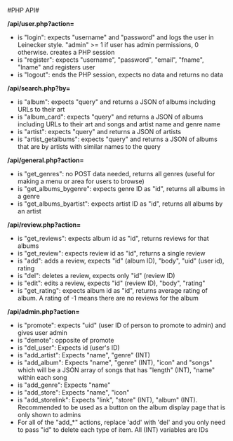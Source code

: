 #PHP API#

**/api/user.php?action=<ACTION>**
* <ACTION> is "login": expects "username" and "password" and logs the user in Leinecker style. "admin" >= 1 if user has admin permissions, 0 otherwise. creates a PHP session
* <ACTION> is "register": expects "username", "password", "email", "fname", "lname" and registers user
* <ACTION> is "logout": ends the PHP session, expects no data and returns no data

**/api/search.php?by=<TYPE>**
* <TYPE> is "album": expects "query" and returns a JSON of albums including URLs to their art
* <TYPE> is "album_card": expects "query" and returns a JSON of albums including URLs to their art and songs and artist name and genre name
* <TYPE> is "artist": expects "query" and returns a JSON of artists
* <TYPE> is "artist_getalbums": expects "query" and returns a JSON of albums that are by artists with similar names to the query

**/api/general.php?action=<ACTION>**
* <ACTION> is "get_genres": no POST data needed, returns all genres (useful for making a menu or area for users to browse)
* <ACTION> is "get_albums_bygenre": expects genre ID as "id", returns all albums in a genre
* <ACTION> is "get_albums_byartist": expects artist ID as "id", returns all albums by an artist

**/api/review.php?action=<ACTION>**
* <ACTION> is "get_reviews": expects album id as "id", returns reviews for that albums
* <ACTION> is "get_review": expects review id as "id", returns a single review
* <ACTION> is "add": adds a review, expects "id" (album ID), "body", "uid" (user id), rating
* <ACTION> is "del": deletes a review, expects only "id" (review ID)
* <ACTION> is "edit": edits a review, expects "id" (review ID), "body", "rating"
* <ACTION> is "get_rating": expects album id as "id", returns average rating of album. A rating of -1 means there are no reviews for the album

**/api/admin.php?action=<ACTION>**
* <ACTION> is "promote": expects "uid" (user ID of person to promote to admin) and gives user admin
* <ACTION> is "demote": opposite of promote
* <ACTION> is "del_user": Expects id (user's ID)
* <ACTION> is "add_artist": Expects "name", "genre" (INT)
* <ACTION> is "add_album": Expects "name", "genre" (INT), "icon" and "songs" which will be a JSON array of songs that has "length" (INT), "name"  within each song
* <ACTION> is "add_genre": Expects "name"
* <ACTION> is "add_store": Expects "name", "icon"
* <ACTION> is "add_storelink": Expects "link", "store" (INT), "album" (INT). Recommended to be used as a button on the album display page that is only shown to admins
* For all of the "add_*" actions, replace 'add' with 'del' and you only need to pass "id" to delete each type of item. All (INT) variables are IDs

